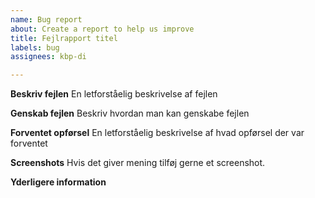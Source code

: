```yaml
---
name: Bug report
about: Create a report to help us improve
title: Fejlrapport titel
labels: bug
assignees: kbp-di

---
```


**Beskriv fejlen**
En letforståelig beskrivelse af fejlen

**Genskab fejlen**
Beskriv hvordan man kan genskabe fejlen

**Forventet opførsel**
En letforståelig beskrivelse af hvad opførsel der var forventet

**Screenshots**
Hvis det giver mening tilføj gerne et screenshot.

**Yderligere information**
